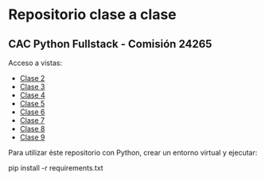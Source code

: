 # Repositorio clase a clase
## CAC Python Fullstack - Comisión 24265

Acceso a vistas:
- [Clase 2](https://ChTole.github.io/CAC-PythonFS-24265/Clase2)
- [Clase 3](https://ChTole.github.io/CAC-PythonFS-24265/Clase3)
- [Clase 4](https://ChTole.github.io/CAC-PythonFS-24265/Clase4)
- [Clase 5](https://ChTole.github.io/CAC-PythonFS-24265/Clase5)
- [Clase 6](https://ChTole.github.io/CAC-PythonFS-24265/Clase6)
- [Clase 7](https://ChTole.github.io/CAC-PythonFS-24265/Clase7)
- [Clase 8](https://ChTole.github.io/CAC-PythonFS-24265/Clase8)
- [Clase 9](https://ChTole.github.io/CAC-PythonFS-24265/Clase9)

Para utilizar éste repositorio con Python, crear un entorno virtual y ejecutar:

pip install -r requirements.txt